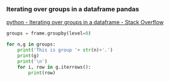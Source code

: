 ###  Iterating over groups in a dataframe pandas


[python - Iterating over groups in a dataframe - Stack Overflow](https://stackoverflow.com/questions/46230895/iterating-over-groups-in-a-dataframe?noredirect=1&lq=1 "python - Iterating over groups in a dataframe - Stack Overflow")


 

```python
groups = frame.groupby(level=0)

for n,g in groups:
    print('This is group '+ str(n)+'.')
    print(g)
    print('\n')
    for i, row in g.iterrows():
        print(row)
```
